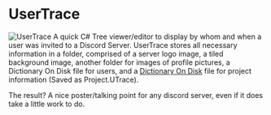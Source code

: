 # UserTrace
![UserTrace](https://cdn.discordapp.com/attachments/335464035921428480/833590647897849876/unknown.png)
A quick C# Tree viewer/editor to display by whom and when a user was invited to a Discord Server. UserTrace stores all necessary information in a folder, comprised of a server logo image, a tiled background image, another folder for images of profile pictures, a Dictionary On Disk file for users, and a [Dictionary On Disk](https://github.com/igtampe/DictionaryOnDisk) file for project information (Saved as Project.UTrace).

The result? A nice poster/talking point for any discord server, even if it does take a little work to do.
